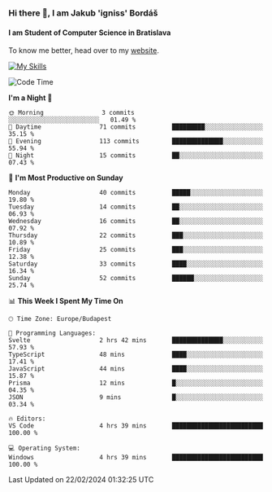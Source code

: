 ### Hi there 👋, I am Jakub 'igniss' Bordáš

#### I am Student of Computer Science in Bratislava
To know me better, head over to my [website](https://bordas.sk).

[![My Skills](https://skillicons.dev/icons?i=js,html,css,figma,svelte,java,kotlin,python,postgresql,typescript,nest,nodejs)](https://bordas.sk)


<!--START_SECTION:waka-->
![Code Time](http://img.shields.io/badge/Code%20Time-1%2C412%20hrs%2016%20mins-blue)

**I'm a Night 🦉** 

```text
🌞 Morning                3 commits           ░░░░░░░░░░░░░░░░░░░░░░░░░   01.49 % 
🌆 Daytime                71 commits          █████████░░░░░░░░░░░░░░░░   35.15 % 
🌃 Evening                113 commits         ██████████████░░░░░░░░░░░   55.94 % 
🌙 Night                  15 commits          ██░░░░░░░░░░░░░░░░░░░░░░░   07.43 % 
```
📅 **I'm Most Productive on Sunday** 

```text
Monday                   40 commits          █████░░░░░░░░░░░░░░░░░░░░   19.80 % 
Tuesday                  14 commits          ██░░░░░░░░░░░░░░░░░░░░░░░   06.93 % 
Wednesday                16 commits          ██░░░░░░░░░░░░░░░░░░░░░░░   07.92 % 
Thursday                 22 commits          ███░░░░░░░░░░░░░░░░░░░░░░   10.89 % 
Friday                   25 commits          ███░░░░░░░░░░░░░░░░░░░░░░   12.38 % 
Saturday                 33 commits          ████░░░░░░░░░░░░░░░░░░░░░   16.34 % 
Sunday                   52 commits          ██████░░░░░░░░░░░░░░░░░░░   25.74 % 
```


📊 **This Week I Spent My Time On** 

```text
🕑︎ Time Zone: Europe/Budapest

💬 Programming Languages: 
Svelte                   2 hrs 42 mins       ██████████████░░░░░░░░░░░   57.93 % 
TypeScript               48 mins             ████░░░░░░░░░░░░░░░░░░░░░   17.41 % 
JavaScript               44 mins             ████░░░░░░░░░░░░░░░░░░░░░   15.87 % 
Prisma                   12 mins             █░░░░░░░░░░░░░░░░░░░░░░░░   04.35 % 
JSON                     9 mins              █░░░░░░░░░░░░░░░░░░░░░░░░   03.34 % 

🔥 Editors: 
VS Code                  4 hrs 39 mins       █████████████████████████   100.00 % 

💻 Operating System: 
Windows                  4 hrs 39 mins       █████████████████████████   100.00 % 
```


 Last Updated on 22/02/2024 01:32:25 UTC
<!--END_SECTION:waka-->
